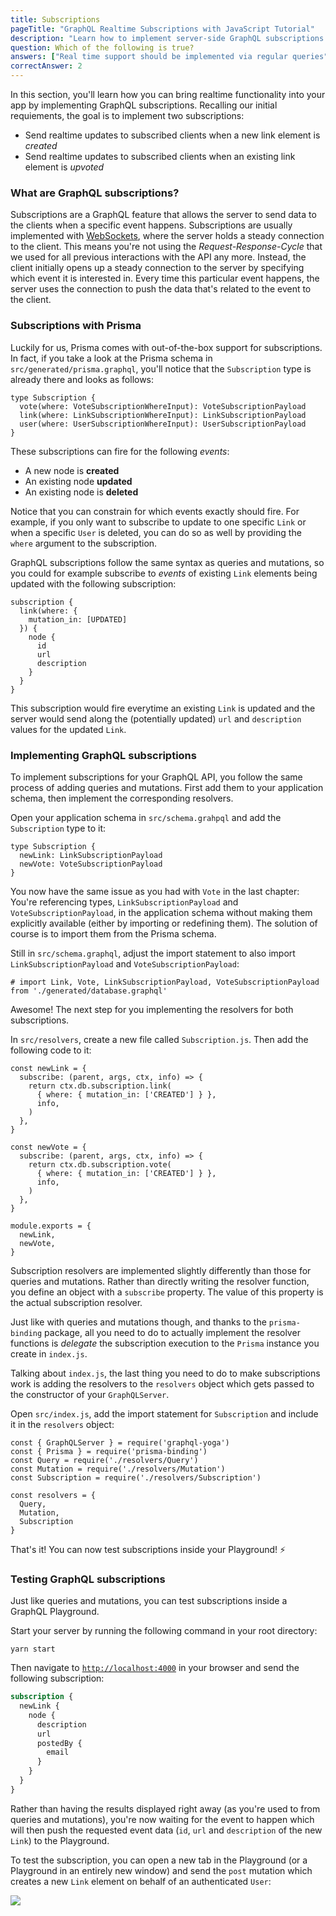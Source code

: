 ```yaml
---
title: Subscriptions
pageTitle: "GraphQL Realtime Subscriptions with JavaScript Tutorial"
description: "Learn how to implement server-side GraphQL subscriptions with grahpql-js, Node.js, Express & MongoDB to add realtime functionality to an app."
question: Which of the following is true?
answers: ["Real time support should be implemented via regular queries", "It's not currently possible to test subscriptions via GraphiQL", "Subscriptions can be implemented via web sockets", "The only way to implement subscriptions is by using the `subscriptions-transport-ws` package"]
correctAnswer: 2
---
```


In this section, you'll learn how you can bring realtime functionality into your app by implementing GraphQL subscriptions. Recalling our initial requiements, the goal is to implement two subscriptions:

- Send realtime updates to subscribed clients when a new link element is _created_
- Send realtime updates to subscribed clients when an existing link element is _upvoted_

### What are GraphQL subscriptions?

Subscriptions are a GraphQL feature that allows the server to send data to the clients when a specific event happens. Subscriptions are usually implemented with [WebSockets](https://en.wikipedia.org/wiki/WebSocket), where the server holds a steady connection to the client. This means you're not using the _Request-Response-Cycle_ that we used for all previous interactions with the API any more. Instead, the client initially opens up a steady connection to the server by specifying which event it is interested in. Every time this particular event happens, the server uses the connection to push the data that's related to the event to the client.

### Subscriptions with Prisma

Luckily for us, Prisma comes with out-of-the-box support for subscriptions. In fact, if you take a look at the Prisma schema in `src/generated/prisma.graphql`, you'll notice that the `Subscription` type is already there and looks as follows:

```graphql(path=".../hackernews-node/src/generated/prisma.graphql"&nocopy)
type Subscription {
  vote(where: VoteSubscriptionWhereInput): VoteSubscriptionPayload
  link(where: LinkSubscriptionWhereInput): LinkSubscriptionPayload
  user(where: UserSubscriptionWhereInput): UserSubscriptionPayload
}
```

These subscriptions can fire for the following _events_:

- A new node is **created**
- An existing node **updated**
- An existing node is **deleted**

Notice that you can constrain for which events exactly should fire. For example, if you only want to subscribe to update to one specific `Link` or when a specific `User` is deleted, you can do so as well by providing the `where` argument to the subscription.

GraphQL subscriptions follow the same syntax as queries and mutations, so you could for example subscribe to _events_ of existing `Link` elements being updated with the following subscription:

```graphql(nocopy)
subscription {
  link(where: {
    mutation_in: [UPDATED]
  }) {
    node {
      id
      url
      description
    }
  }
}
```

This subscription would fire everytime an existing `Link` is updated and the server would send along the (potentially updated) `url` and `description` values for the updated `Link`.

### Implementing GraphQL subscriptions

To implement subscriptions for your GraphQL API, you follow the same process of adding queries and mutations. First add them to your application schema, then implement the corresponding resolvers.

<Instruction>

Open your application schema in `src/schema.grahpql` and add the `Subscription` type to it:

```path=".../hackernews-node/src/schema.graphql"
type Subscription {
  newLink: LinkSubscriptionPayload
  newVote: VoteSubscriptionPayload
}
```

</Instruction>

You now have the same issue as you had with `Vote` in the last chapter: You're referencing types, `LinkSubscriptionPayload` and `VoteSubscriptionPayload`, in the application schema without making them explicitly available (either by importing or redefining them). The solution of course is to import them from the Prisma schema.

<Instruction>

Still in `src/schema.graphql`, adjust the import statement to also import `LinkSubscriptionPayload` and `VoteSubscriptionPayload`:

```graphql(path=".../hackernews-node/src/schema.graphql")
# import Link, Vote, LinkSubscriptionPayload, VoteSubscriptionPayload from './generated/database.graphql'
```

</Instruction>

Awesome! The next step for you implementing the resolvers for both subscriptions.

<Instruction>

In `src/resolvers`, create a new file called `Subscription.js`. Then add the following code to it:

```js(path=".../hackernews-node/src/resolvers/Subscription.js")
const newLink = {
  subscribe: (parent, args, ctx, info) => {
    return ctx.db.subscription.link(
      { where: { mutation_in: ['CREATED'] } },
      info,
    )
  },
}

const newVote = {
  subscribe: (parent, args, ctx, info) => {
    return ctx.db.subscription.vote(
      { where: { mutation_in: ['CREATED'] } },
      info,
    )
  },
}

module.exports = {
  newLink,
  newVote,
}
```

</Instruction>

Subscription resolvers are implemented slightly differently than those for queries and mutations. Rather than directly writing the resolver function, you define an object with a `subscribe` property. The value of this property is the actual subscription resolver.

Just like with queries and mutations though, and thanks to the `prisma-binding` package, all you need to do to actually implement the resolver functions is _delegate_ the subscription execution to the `Prisma` instance you create in `index.js`.

Talking about `index.js`, the last thing you need to do to make subscriptions work is adding the resolvers to the `resolvers` object which gets passed to the constructor of your `GraphQLServer`.

<Instruction>

Open `src/index.js`, add the import statement for `Subscription` and include it in the `resolvers` object:

```js{5,10}(path=".../hackernews-node/src/index.js")
const { GraphQLServer } = require('graphql-yoga')
const { Prisma } = require('prisma-binding')
const Query = require('./resolvers/Query')
const Mutation = require('./resolvers/Mutation')
const Subscription = require('./resolvers/Subscription')

const resolvers = {
  Query,
  Mutation,
  Subscription
}
```

</Instruction>

That's it! You can now test subscriptions inside your Playground!️ ⚡️

### Testing GraphQL subscriptions

Just like queries and mutations, you can test subscriptions inside a GraphQL Playground.

<Instruction>

Start your server by running the following command in your root directory:

```bash(path=".../hackernews-node")
yarn start
```

</Instruction>

<Instruction>

Then navigate to [`http://localhost:4000`](http://localhost:4000) in your browser and send the following subscription:

```graphql
subscription {
  newLink {
    node {
      description
      url
      postedBy {
        email
      }
    }
  }
}
```

</Instruction>

Rather than having the results displayed right away (as you're used to from queries and mutations), you're now waiting for the event to happen which will then push the requested event data (`id`, `url` and `description` of the new `Link`) to the Playground.

To test the subscription, you can open a new tab in the Playground (or a Playground in an entirely new window) and send the `post` mutation which creates a new `Link` element on behalf of an authenticated `User`:

![](https://imgur.com/O5j9J8T.gif)

